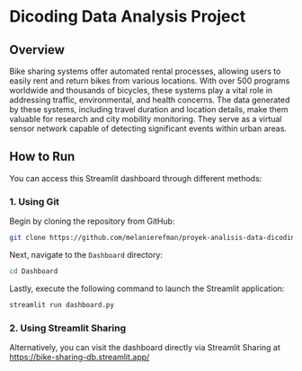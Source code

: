 # Dicoding Data Analysis Project

## Overview
Bike sharing systems offer automated rental processes, allowing users to easily rent and return bikes from various locations. With over 500 programs worldwide and thousands of bicycles, these systems play a vital role in addressing traffic, environmental, and health concerns. The data generated by these systems, including travel duration and location details, make them valuable for research and city mobility monitoring. They serve as a virtual sensor network capable of detecting significant events within urban areas.

## How to Run
You can access this Streamlit dashboard through different methods:

### 1. Using Git
Begin by cloning the repository from GitHub:

```bash
git clone https://github.com/melanierefman/proyek-analisis-data-dicoding.git
```

Next, navigate to the `Dashboard` directory:

```bash
cd Dashboard
```

Lastly, execute the following command to launch the Streamlit application:

```bash
streamlit run dashboard.py
```

### 2. Using Streamlit Sharing
Alternatively, you can visit the dashboard directly via Streamlit Sharing at https://bike-sharing-db.streamlit.app/
